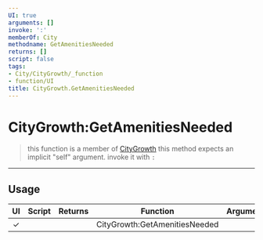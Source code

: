 ```yaml
---
UI: true
arguments: []
invoke: ':'
memberOf: City
methodname: GetAmenitiesNeeded
returns: []
script: false
tags:
- City/CityGrowth/_function
- function/UI
title: CityGrowth.GetAmenitiesNeeded
---
```

# CityGrowth:GetAmenitiesNeeded
> this function is a member of [CityGrowth](civ-6/lua/CityGrowth.md)
> this method expects an implicit "self" argument. invoke it with `:`
-----
## Usage
|  UI | Script | Returns | Function | Arguments |
|:---:|:------:|-------:|:--------:|:---------|
|✓| ||CityGrowth:GetAmenitiesNeeded||
